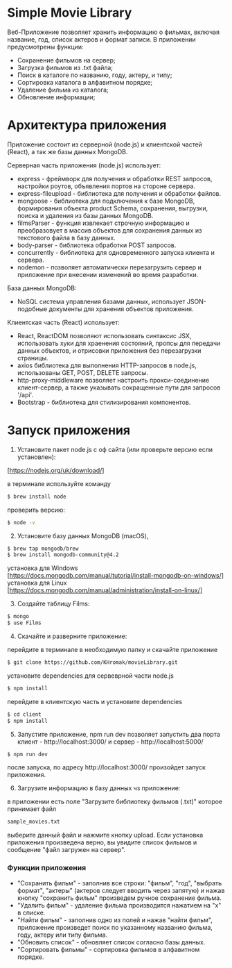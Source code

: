 # Simple Movie Library

Веб-Приложение позволяет хранить информацию о фильмах, включая название, год, список актеров и формат записи. В приложении предусмотрены функции:

  - Сохранение фильмов на сервер;
  - Загрузка фильмов из .txt файла;
  - Поиск в каталоге по названию, году, актеру, и типу;
  - Сортировка каталога в алфавитном порядке;
  - Удаление фильма из каталога;
  - Обновление информации;
 

# Архитектура приложения

Приложение состоит из серверной (node.js) и клиентской частей (React), а так же базы данных MongoDB.

Серверная часть приложения (node.js) использует:
  - express - фреймворк для получения и обработки REST запросов, настройки роутов, объявления портов на стороне сервера. 
  - express-fileupload - библиотека для получения и обработки файлов.
  - mongoose - библиотека для подключения к базе MongoDB, формирования объекта product Schema, сохранения, выгрузки, поиска и удаления из базы данных MongoDB.
  - filmsParser - функция извлекает строчную информацию и преобразовует в массив объектов для сохранения данных из текстового файла в базу данных.
  - body-parser - библиотека обработки POST запросов.
  - concurrently - библиотека для одновременного запуска клиента и сервера.
  - nodemon - позволяет автоматически перезагрузить сервер и приложение при внесении изменений во время разработки.
 
База данных MongoDB:
  - NoSQL система управления базами данных, использует JSON-подобные документы для хранения объектов приложения.

Клиентская часть (React) использует:
  - React, ReactDOM позволяют использовать синтаксис JSX, использовать хуки для храенения состояний, пропсы для передачи данных объектов, и отрисовки приложения без перезагрузки страницы.
  - axios библиотека для выполнения HTTP-запросов в node.js, использованы GET, POST, DELETE запросы.
  - http-proxy-middleware позволяет настроить прокси-соединение клиент-сервер, а также указывать сокращенные пути для запросов '/api'.
  - Bootstrap - библиотека для стилизирования компонентов.

# Запуск приложения

1. Установите пакет node.js с оф сайта (или проверьте версию если установлен):

[https://nodejs.org/uk/download/]


в терминале используйте команду
```sh
$ brew install node
```
проверить версию:
```sh
$ node -v
```

2. Установите базу данных MongoDB (macOS), 
```sh
$ brew tap mongodb/brew
$ brew install mongodb-community@4.2
```
установка для Windows [https://docs.mongodb.com/manual/tutorial/install-mongodb-on-windows/]
установка для Linux [https://docs.mongodb.com/manual/administration/install-on-linux/]

3. Создайте таблицу Films:

```sh
$ mongo
$ use Films
```

4. Скачайте и разверните приложение: 

перейдите в терминале в необходимую папку и скачайте приложение

```sh
$ git clone https://github.com/KHromak/movieLibrary.git
```
установите dependencies для сервеврной части node.js
```sh
$ npm install
```
перейдите в клиентскую часть и установите dependencies
```sh
$ cd client
$ npm install
```
5. Запустите приложение, npm run dev позволяет запустить два порта клиент - http://localhost:3000/ и сервер - http://localhost:5000/
```sh
$ npm run dev
```

после запуска, по адресу http://localhost:3000/ произойдет запуск приложения.

6. Загрузите информацию в базу данных чз приложение:

в приложении есть поле "Загрузите библиотеку фильмов (.txt)" которое принимает файл 
```sh
sample_movies.txt
```
выберите данный файл и нажмите кнопку upload.
Если установка приложения произведена верно, вы увидите список фильмов и сообщение "файл загружен на сервер".

### Функции приложения

 - "Сохранить фильм" -  заполнив все строки: "фильм", "год", "выбрать формат", "актеры" (актеров следует вводить через запятую) и нажав кнопку "сохранить фильм" произведем ручное сохранение фильма.
 - "Удалить фильм" - удаление фильма производится нажатием на "х" в списке.
 - "Найти фильм" - заполнив одно из полей и нажав "найти фильм", приложение произведет поиск по указанному названию фильма, году, актеру или типу фильма.
 - "Обновить список" - обновляет список согласно базы данных.
 - "Сортировать фильмы" - сортировка фильмов в алфавитном порядке.
